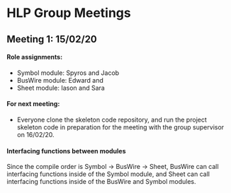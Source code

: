 # HLP Group Meetings

## Meeting 1: 15/02/20

#### Role assignments:
* Symbol module: Spyros and Jacob
* BusWire module: Edward and 
* Sheet module: Iason and Sara

#### For next meeting:
* Everyone clone the skeleton code repository, and run the project skeleton code in preparation for the meeting with the group supervisor on 16/02/20.


#### Interfacing functions between modules
Since the compile order is Symbol -> BusWire -> Sheet, BusWire can call interfacing functions inside of the Symbol module, and Sheet can call interfacing functions inside of the BusWire and Symbol modules.
